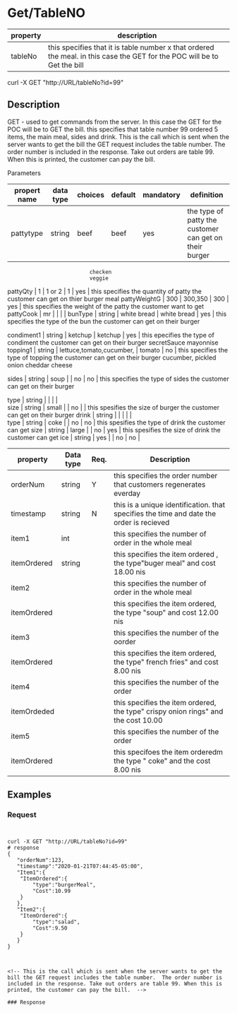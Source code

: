 # Get/TableNO 

property | description
-------- | -----------
tableNo  | this specifies that it is table number x that ordered the meal. in this case the GET for the POC will be to Get the bill

curl -X GET "http://URL/tableNo?id=99"



## Description

 GET - used to get commands from the server. In this case the GET for the POC will be to GET the bill. this specifies that table number 99 ordered 5 items, the main meal, sides and drink.  This is the call which is sent when the server wants to get the bill the GET request includes the table number.  The order number is included in the response. Take out orders are table 99. When this is printed, the customer can pay the bill. 


Parameters

propert name | data type    | choices               | default      | mandatory    |definition
------------ | ------------ | --------------------- | ------------ |------------ | ------------ 
pattytype    | string       | beef                  |  beef        |  yes        | the type of patty the customer can get on their burger
                              checken 
                              veggie
                            
pattyQty     | 1             |  1 or 2               |  1          | yes         | this specifies the quantity of patty the customer can get on thier  burger meal 
pattyWeightG | 300           |   300,350             |  300        |  yes        | this specifies the weight of the patty the customer want to get 
pattyCook    |    mr         |           |           |             | 
bunType      | string        | white bread           | white bread | yes         | this specifies  the type of the bun the customer  can get on their burger
                           
condiment1   | string        | ketchup               | ketchup     | yes         | this epecifies the   type of condiment the customer can get on their  burger
                               secretSauce 
                               mayonnise
topping1   | string       | lettuce,tomato,cucumber, | tomato      |  no         |  this specifies  the type of topping the customer can get on their burger
                            cucumber, pickled onion
                             cheddar cheese


sides     | string           | soup  |               |    no       |  no         | this specifies the type of sides the customer can get on their burger

type      |    string         |          |           |             |                     
size      |   string         | small    |            |  no         |              |  this spesifies  the size of burger the customer can get on their burger
drink     |  string          |         |             |             |    |                
type      |    string          | coke   |            |   no        |  no          |  this spesifies the type of drink the customer  can get 
size      |    string        | large  |              |    no       |   yes        |  this spesifies the  size of drink the customer can get 
ice       |    string        |  yes   |              |    no       |   no         |                

property | Data type | Req. | Description
---- | ----- | ----- | --------------------
orderNum | string | Y |  this specifies the order number that customers regenerates everday 
timestamp | string  | N | this is a unique identification. that specifies the time and date the order is recieved 
item1 | int |   | this specifies the number of order in the whole meal 
itemOrdered |string |   | this specifies the item ordered , the type"buger meal" and cost 18.00 nis
item2 |   |   |  this specifies the number of order in the whole meal
itemOrdered |   |   | this specifies the item ordered, the type "soup" and cost 12.00 nis
item3 |   |   | this specifies the number of  the oorder
itemOrdered |   |   |  this specifies the item ordered, the type" french fries" and cost 8.00 nis 
item4 |   |   |  this specifies the number of the order 
itemOrdeded |   |    |this specifies the item ordered, the type" crispy onion rings" and the cost 10.00 
item5 |   |    | this specifies the number of the order 
itemOrdered |   |    | this specifoes the item orderedm the type " coke" and the cost 8.00 nis 


## Examples

### Request

```HTTP


curl -X GET "http://URL/tableNo?id=99"
# response
{
   "orderNum":123,
   "timestamp":"2020-01-21T07:44:45-05:00",
   "Item1":{
  	"ItemOrdered":{
     	"type":"burgerMeal",
     	"Cost":10.99
  	}
   },
   "Item2":{
  	"ItemOrdered":{
     	"type":"salad",
     	"Cost":9.50
  	}
   }
}



<!-- This is the call which is sent when the server wants to get the bill the GET request includes the table number.  The order number is included in the response. Take out orders are table 99. When this is printed, the customer can pay the bill.  -->

### Response

```

